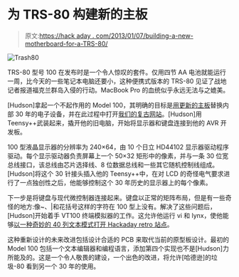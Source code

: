 # 为 TRS-80 构建新的主板

> 原文:[https://hack aday . com/2013/01/07/building-a-new-motherboard-for-a-TRS-80/](https://hackaday.com/2013/01/07/building-a-new-motherboard-for-a-trs-80/)

![Trash80](../Images/173534a0e3c1334427d35c02dd3e67ff.png)

TRS-80 型号 100 在发布时是一个令人惊叹的套件。仅用四节 AA 电池就能运行一周，比今天的一些笔记本电脑还要小，这种便携式版本的 TRS-80 见证了战地记者报道福克兰群岛入侵的行动。MacBook Pro 的血统似乎永远无法与之媲美。

[Hudson]拿起一个不起作用的 Model 100，其明确的目标是[用更新的主板](http://www.nycresistor.com/2013/01/06/trs80-model100-upgrade/)替换内部 30 年的电子设备，并在此过程中打开[我们的复古网站](http://retro.hackaday.com/)。[Hudson]用 Teensy++武装起来，撬开他的旧电脑，开始将显示器和键盘连接到他的 AVR 开发板。

100 型液晶显示器的分辨率为 240×64，由 10 个日立 HD44102 显示器驱动程序驱动。每个显示驱动器负责屏幕上一个 50×32 矩形中的像素，并与一条 30 位宽总线接口，该总线由芯片选择线、8 位数据总线和一些其它随机控制线组成。[Hudson]将这个 30 针接头插入他的 Teensy++中，在对 LCD 的奇怪电气要求进行了一点独创性之后，他能够控制这个 30 年历史的显示器上的每个像素。

下一步是将键盘与现代微控制器连接起来。键盘以正常的矩阵布局，但是有一些奇怪的地方:像~、|和花括号这样的字符在 100 型上没有。解决了这些问题后，[Hudson]开始着手 VT100 终端模拟器的工作。这允许他运行 vi 和 lynx，使他能够[以一种奇妙的 40 列文本模式打开 Hackaday retro 站点](http://www.flickr.com/photos/osr/8351735669)。

这种重新设计的未来改进包括设计合适的 PCB 来取代当前的原型板设计。最初的 Model 100 包括一个文本编辑器和编程语言，添加第四个实现也不是[Hudson]力所能及的。这是一个令人敬畏的建设，一个出色的改进，将允许[哈德逊]的垃圾-80 看到另一个 30 年的使用。